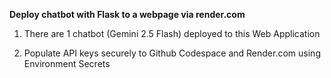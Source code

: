**Deploy chatbot with Flask to a webpage via render.com**

1. There are 1 chatbot (Gemini 2.5 Flash) deployed to this Web Application

2. Populate API keys securely to Github Codespace and Render.com using Environment Secrets
